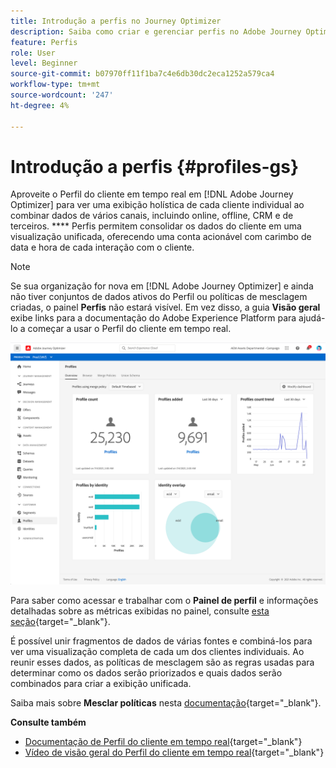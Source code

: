 ```yaml
---
title: Introdução a perfis no Journey Optimizer
description: Saiba como criar e gerenciar perfis no Adobe Journey Optimizer
feature: Perfis
role: User
level: Beginner
source-git-commit: b07970ff11f1ba7c4e6db30dc2eca1252a579ca4
workflow-type: tm+mt
source-wordcount: '247'
ht-degree: 4%

---
```


# Introdução a perfis {#profiles-gs}

Aproveite o Perfil do cliente em tempo real em [!DNL Adobe Journey Optimizer] para ver uma exibição holística de cada cliente individual ao combinar dados de vários canais, incluindo online, offline, CRM e de terceiros. **** Perfis permitem consolidar os dados do cliente em uma visualização unificada, oferecendo uma conta acionável com carimbo de data e hora de cada interação com o cliente.

>[!NOTE]
>
>Se sua organização for nova em [!DNL Adobe Journey Optimizer] e ainda não tiver conjuntos de dados ativos do Perfil ou políticas de mesclagem criadas, o painel **Perfis** não estará visível. Em vez disso, a guia **Visão geral** exibe links para a documentação do Adobe Experience Platform para ajudá-lo a começar a usar o Perfil do cliente em tempo real.

![](assets/profiles-home.png)

Para saber como acessar e trabalhar com o **Painel de perfil** e informações detalhadas sobre as métricas exibidas no painel, consulte [esta seção](https://experienceleague.adobe.com/docs/experience-platform/profile/ui/user-guide.html?lang=pt-BR){target=&quot;_blank&quot;}.

É possível unir fragmentos de dados de várias fontes e combiná-los para ver uma visualização completa de cada um dos clientes individuais. Ao reunir esses dados, as políticas de mesclagem são as regras usadas para determinar como os dados serão priorizados e quais dados serão combinados para criar a exibição unificada.

Saiba mais sobre **Mesclar políticas** nesta [documentação](https://experienceleague.adobe.com/docs/experience-platform/profile/merge-policies/ui-guide.html){target=&quot;_blank&quot;}.

**Consulte também**

* [Documentação de Perfil do cliente em tempo real](https://experienceleague-review.corp.adobe.com/docs/experience-platform/query/home.html){target=&quot;_blank&quot;}
* [Vídeo de visão geral do Perfil do cliente em tempo real](https://experienceleague.adobe.com/docs/experience-platform/profile/home.html){target=&quot;_blank&quot;}
